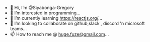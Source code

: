 - 👋 Hi, I’m @Siyabonga-Gregory
- 👀 I’m interested in programming...
- 🌱 I’m currently learning https://reactjs.org/...
- 💞️ I’m looking to collaborate on github,slack , discord 'n microsoft teams...
- 📫 How to reach me @ huge.fuze@gmail.com...

<!---
Siyabonga-Gregory/Siyabonga-Gregory is a ✨ special ✨ repository because its `README.md` (this file) appears on your GitHub profile.
You can click the Preview link to take a look at your changes.
--->
